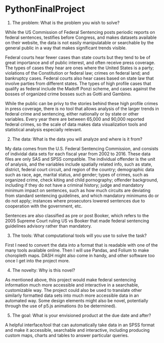 # PythonFinalProject

1.	The problem: What is the problem you wish to solve? 

While the US Commission of Federal Sentencing posts periodic reports on federal sentences, testifies before Congress, and makes datasets available on their website, the data is not easily manipulatable or searchable by the general public in a way that makes significant trends visible.

Federal courts hear fewer cases than state courts but they tend to be of great importance and of public interest, and often receive press coverage. The types of cases they hear are ones where the United States is a party; violations of the Constitution or federal law; crimes on federal land; and bankruptcy cases. Federal courts also hear cases based on state law that involve parties from different states. The types of high profile cases that qualify as federal include the Madoff Ponzi scheme, and cases against the bosses of organized crime bosses such as Gotti and Gambino.

While the public can be privy to the stories behind these high profile crimes in press coverage, there is no tool that allows analysis of the larger trends in federal crime and sentencing, either nationally or by state or other variables. Every year there are between 65,000 and 90,000 reported federal crimes, so the scale of data makes data visualization tools and statistical analysis especially relevant. 

2.	The data: What is the data you will analyze and where is it from? 

My data comes from the U.S. Federal Sentencing Commission, and consists of individal data sets for each fiscal year from 2002 to 2016. These data files are only SAS and SPSS compatible. The individual offender is the unit of analysis, and the variables include spatially related info, such as state, district, federal court circuit, and region of the country; demographic data such as race, age, marital status, and gender; types of crimes, such as organized crime, check kiting and child pornography; offender background, including if they do not have a criminal history; judge and mandatory minimum impact on sentences, such as how much circuits are deviating from standard sentencing guidelines, and which mandatory minimums do or do not apply; instances where prosecutors lowered sentences due to cooperation with the government, etc.  

Sentences are also classified as pre or post Booker, which refers to the 2005 Supreme Court ruling US vs Booker that made federal sentencing guidelines advisory rather than mandatory. 
  
3. The tools: What computational tools will you use to solve the task? 

First I need to convert the data into a format that is readable with one of the many tools available online. Then I will use Pandas, and Folium to make choropleth maps. DASH might also come in handy, and other software too once I get into the project more.
 
4.	The novelty: Why is this novel? 

As mentioned above, this project would make federal sentencing information much more accessible and interactive in a searchable, customizable way. The project could also be used to translate other similarly formatted data sets into much more accessible data in an automated way. Some design elements might also be novel, potentially through the use of p5.js animations (to be determined). 

5.	The goal: What is your envisioned product at the due date and after?

A helpful interface/tool that can automatically take data in an SPSS format and make it accessible, searchable and interactive, including producing custom maps, charts and tables to answer particular queries. 
